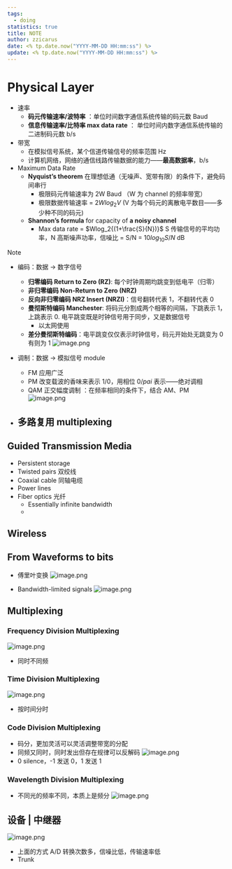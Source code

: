 ```yaml
---
tags:
  - doing
statistics: true
title: NOTE
author: zzicarus
date: <% tp.date.now("YYYY-MM-DD HH:mm:ss") %>
update: <% tp.date.now("YYYY-MM-DD HH:mm:ss") %>
---
```

# Physical Layer

- 速率
	- **码元传输速率/波特率** ：单位时间数字通信系统传输的码元数  Baud
	- **信息传输速率/比特率 max data rate** ： 单位时间内数字通信系统传输的二进制码元数  b/s
- 带宽
	- 在模拟信号系统，某个信道传输信号的频率范围 Hz
	- 计算机网络，网络的通信线路传输数据的能力——**最高数据率**，b/s
- Maximum Data Rate
	- **Nyquist’s theorem**  在理想低通（无噪声、宽带有限）的条件下，避免码间串行
		- 极限码元传输速率为 2W Baud （W 为 channel 的频率带宽）
		- 极限数据传输速率 = $2Wlog_2V$ (V 为每个码元的离散电平数目——多少种不同的码元)
	- **Shannon’s formula** for capacity of **a noisy channel**
		- Max data rate = $Wlog_2{(1+\frac{S}{N})}$  S 传输信号的平均功率，N 高斯噪声功率，信噪比 = S/N = $10log_{10}S/N$ dB
>[!note] 
>
- 编码：数据 -> 数字信号
	- **归零编码 Return to Zero (RZ)**: 每个时钟周期均跳变到低电平（归零）
	- **非归零编码 Non-Return to Zero (NRZ)**
	- **反向非归零编码 NRZ Insert (NRZI)**：信号翻转代表 1，不翻转代表 0
	- **曼彻斯特编码 Manchester**: 将码元分割成两个相等的间隔，下跳表示 1，上跳表示 0. 电平跳变既是时钟信号用于同步，又是数据信号
		- 以太网使用
	- **差分曼彻斯特编码**：电平跳变仅仅表示时钟信号，码元开始处无跳变为 0 有则为 1
![image.png](https://zzh-pic-for-self.oss-cn-hangzhou.aliyuncs.com/img/202409261002264.png)

- 调制：数据 -> 模拟信号 module
	- FM 应用广泛
	- PM 改变载波的香味来表示 1/0，用相位 $0/pai$ 表示——绝对调相
	- QAM 正交幅度调制 ：在频率相同的条件下，结合 AM、PM
![image.png](https://zzh-pic-for-self.oss-cn-hangzhou.aliyuncs.com/img/202409261020490.png)
- 多路复用 multiplexing
	- 

## Guided Transmission Media
- Persistent storage
- Twisted pairs 双绞线
- Coaxial cable 同轴电缆
- Power lines
- Fiber optics 光纤
	- Essentially infinite bandwidth
	- 

## Wireless

## From Waveforms to bits
- 傅里叶变换
  ![image.png](https://zzh-pic-for-self.oss-cn-hangzhou.aliyuncs.com/img/202409251023470.png)

- Bandwidth-limited signals
![image.png](https://zzh-pic-for-self.oss-cn-hangzhou.aliyuncs.com/img/202409260926012.png)
## Multiplexing
### Frequency Division Multiplexing
![image.png](https://zzh-pic-for-self.oss-cn-hangzhou.aliyuncs.com/img/202409261034571.png)
- 同时不同频
### Time Division Multiplexing
![image.png](https://zzh-pic-for-self.oss-cn-hangzhou.aliyuncs.com/img/202409261034127.png)
- 按时间分时
### Code Division Multiplexing
- 码分，更加灵活可以灵活调整带宽的分配
- 同频又同时，同时发出但存在规律可以反解码
![image.png](https://zzh-pic-for-self.oss-cn-hangzhou.aliyuncs.com/img/202409261044456.png)
- 0 silence，-1 发送 0，1 发送 1
### Wavelength Division Multiplexing
- 不同光的频率不同，本质上是频分
![image.png](https://zzh-pic-for-self.oss-cn-hangzhou.aliyuncs.com/img/202409261046301.png)
## 设备 | 中继器
![image.png](https://zzh-pic-for-self.oss-cn-hangzhou.aliyuncs.com/img/202409261055974.png)
- 上面的方式 A/D 转换次数多，信噪比低，传输速率低
- Trunk